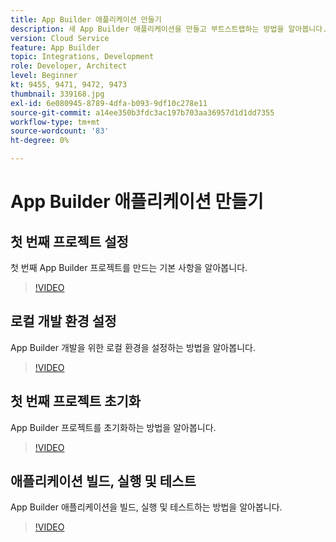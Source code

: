 ```yaml
---
title: App Builder 애플리케이션 만들기
description: 새 App Builder 애플리케이션을 만들고 부트스트랩하는 방법을 알아봅니다.
version: Cloud Service
feature: App Builder
topic: Integrations, Development
role: Developer, Architect
level: Beginner
kt: 9455, 9471, 9472, 9473
thumbnail: 339168.jpg
exl-id: 6e080945-8789-4dfa-b093-9df10c278e11
source-git-commit: a14ee350b3fdc3ac197b703aa36957d1d1dd7355
workflow-type: tm+mt
source-wordcount: '83'
ht-degree: 0%

---
```


# App Builder 애플리케이션 만들기

## 첫 번째 프로젝트 설정

첫 번째 App Builder 프로젝트를 만드는 기본 사항을 알아봅니다.

>[!VIDEO](https://video.tv.adobe.com/v/339168/?quality=12&learn=on)

## 로컬 개발 환경 설정

App Builder 개발을 위한 로컬 환경을 설정하는 방법을 알아봅니다.

>[!VIDEO](https://video.tv.adobe.com/v/339169/?quality=12&learn=on)

## 첫 번째 프로젝트 초기화

App Builder 프로젝트를 초기화하는 방법을 알아봅니다.

>[!VIDEO](https://video.tv.adobe.com/v/339170/?quality=12&learn=on)

## 애플리케이션 빌드, 실행 및 테스트

App Builder 애플리케이션을 빌드, 실행 및 테스트하는 방법을 알아봅니다.

>[!VIDEO](https://video.tv.adobe.com/v/339171/?quality=12&learn=on)
